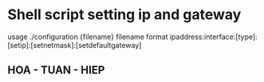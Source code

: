 # Shell script setting ip and gateway #
usage 
./configuration {filename}
filename format
ipaddress:interface:[type]:[setip]:[setnetmask]:[setdefaultgateway]
## HOA - TUAN - HIEP ##

